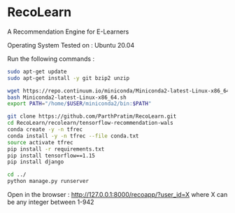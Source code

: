 # RecoLearn
A Recommendation Engine for E-Learners

Operating System Tested on : Ubuntu 20.04

Run the following commands : 
```bash
sudo apt-get update
sudo apt-get install -y git bzip2 unzip

wget https://repo.continuum.io/miniconda/Miniconda2-latest-Linux-x86_64.sh
bash Miniconda2-latest-Linux-x86_64.sh
export PATH="/home/$USER/miniconda2/bin:$PATH"

git clone https://github.com/ParthPratim/RecoLearn.git
cd RecoLearn/recolearn/tensorflow-recommendation-wals
conda create -y -n tfrec
conda install -y -n tfrec --file conda.txt
source activate tfrec
pip install -r requirements.txt
pip install tensorflow==1.15
pip install django

cd ../
python manage.py runserver
```

Open in the browser : http://127.0.0.1:8000/recoapp/?user_id=X
                      where X can be any integer between 1-942

